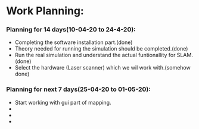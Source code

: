 # Work Planning:
### Planning for 14 days(10-04-20 to 24-4-20):
* Completing the software installation part.(done)
* Theory needed for running the simulation should be completed.(done)
* Run the real simulation and understand the actual funtionallity for SLAM.(done)
* Select the hardware (Laser scanner) which we wil work with.(somehow done)
### Planning for next 7 days(25-04-20 to 01-05-20):
* Start working with gui part of mapping.
*
*
*


